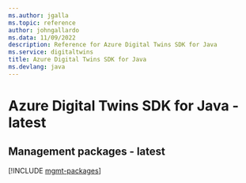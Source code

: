 ```yaml
---
ms.author: jgalla
ms.topic: reference
author: johngallardo
ms.data: 11/09/2022
description: Reference for Azure Digital Twins SDK for Java
ms.service: digitaltwins
title: Azure Digital Twins SDK for Java
ms.devlang: java
---
```

# Azure Digital Twins SDK for Java - latest

## Management packages - latest
[!INCLUDE [mgmt-packages](digital-twins-mgmt-index.md)]